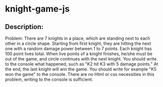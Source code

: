 # knight-game-js
## Description:
Problem: There are 7 knights in a place, which are standing next to each other in a circle shape. Starting from first knight, they are hitting the next one with a random damage power between 1 to 7 points. Each knight has 100 point lives total. When live points of a knight finishes, he/she must be out of the game, and circle continues with the next knight. You should write to the console what happened, such as "K2 hit K3 with 5 damage points." At the end, the last knight will win the game. You should write for example "K5 won the game" to the console. There are no Html or css necessities in this problem, writing to the console is sufficient.

